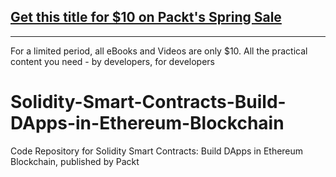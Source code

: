 ## [Get this title for $10 on Packt's Spring Sale](https://www.packt.com/V15839?utm_source=github&utm_medium=packt-github-repo&utm_campaign=spring_10_dollar_2022)
-----
For a limited period, all eBooks and Videos are only $10. All the practical content you need \- by developers, for developers

# Solidity-Smart-Contracts-Build-DApps-in-Ethereum-Blockchain
Code Repository for Solidity Smart Contracts: Build DApps in Ethereum Blockchain, published by Packt
